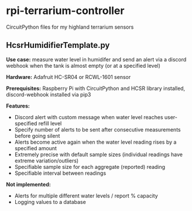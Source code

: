 # rpi-terrarium-controller
CircuitPython files for my highland terrarium sensors

## HcsrHumidifierTemplate.py

**Use case:** measure water level in humidifer and send an alert via a discord webhook when the tank is almost empty (or at a specified level)

**Hardware:** Adafruit HC-SR04 or RCWL-1601 sensor

**Prerequisites:** Raspberry Pi with CircuitPython and HCSR library installed, discord-webhook installed via pip3

**Features:** 
- Discord alert with custom message when water level reaches user-specified refill level
- Specify number of alerts to be sent after consecutive measurements before going silent
- Alerts become active again when the water level reading rises by a specified amount
- Extremely precise with default sample sizes (individual readings have extreme variation/outliers)
- Specifiable sample size for each aggregate (reported) reading
- Specifiable interval between readings

**Not implemented:**
- Alerts for multiple different water levels / report % capacity
- Logging values to a database

